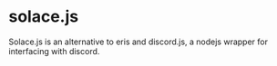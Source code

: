 # solace.js
Solace.js is an alternative to eris and discord.js, a nodejs wrapper for interfacing with discord.
